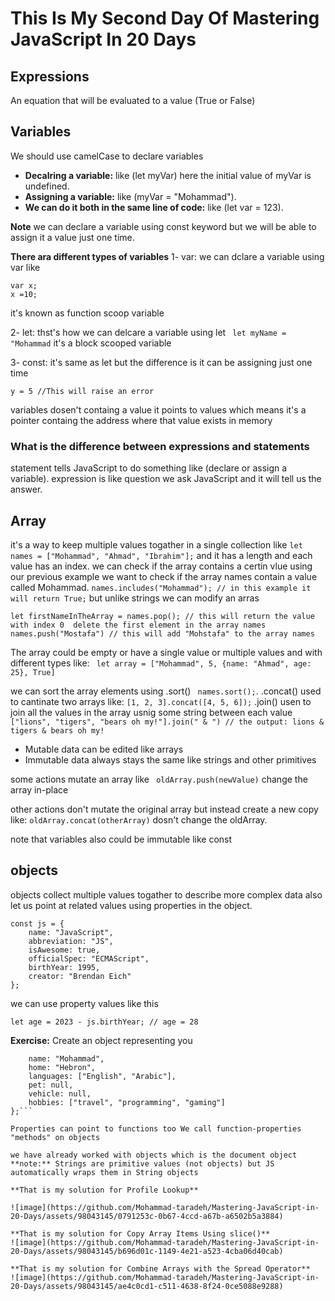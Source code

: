 # This Is My Second Day Of Mastering JavaScript In 20 Days

## Expressions
An equation that will be evaluated to a value (True or False)


## Variables
We should use camelCase to declare variables

- **Decalring a variable:** like (let myVar) here the initial value of myVar is undefined.
- **Assigning a variable:** like (myVar = "Mohammad").
- **We can do it both in the same line of code:** like (let var = 123).

**Note** we can declare a variable using const keyword but we will be able to assign it a value just one time.

**There ara different types of variables**
1- var: we can dclare a variable using var like 
```
var x;
x =10;
```
it's known as function scoop variable

2- let: thst's how we can delcare a variable using let
``` let myName = "Mohammad```
it's a block scooped variable

3- const: it's same as let but the difference is it can be assigning just one time
```const y = 10;
y = 5 //This will raise an error
```

variables dosen't containg a value it points to values which means it's a pointer containg the address where that value exists in memory

### What is the difference between expressions and statements 
statement tells JavaScript to do something like (declare or assign a variable).
expression is like question we ask JavaScript and it will tell us the answer.


## Array
it's a way to keep multiple values togather in a single collection like
``` let names = ["Mohammad", "Ahmad", "Ibrahim"]; ```
and it has a length and each value has an index.
we can check if the array contains a certin vlue using our previous example we want to check if the array names contain a value called Mohammad.
```names.includes("Mohammad"); // in this example it will return True;```
but unlike strings we can modify an arras
```
let firstNameInTheArray = names.pop(); // this will return the value with index 0  delete the first element in the array names
names.push("Mostafa") // this will add "Mohstafa" to the array names
```
The array could be empty or have a single value or multiple values and with different types like:
``` let array = ["Mohammad", 5, {name: "Ahmad", age: 25}, True]```

we can sort the array elements using .sort() ``` names.sort();```.
.concat() used to cantinate two arrays like: ```[1, 2, 3].concat([4, 5, 6]);```
.join() usen to join all the values in the array usnig some string between each value 
```["lions", "tigers", "bears oh my!"].join(" & ") // the output: lions & tigers & bears oh my!```

- Mutable data can be edited like arrays
- Immutable data always stays the same like strings and other primitives

some actions mutate an array like 
``` oldArray.push(newValue)```
change the array in-place

other actions don't mutate the original array but instead create a new copy like:
```oldArray.concat(otherArray)```
dosn't change the oldArray.

note that variables also could be immutable like const

## objects
objects collect multiple values togather to describe more complex data also let us point at related values using properties in the object.
```
const js = {
    name: "JavaScript",
    abbreviation: "JS",
    isAwesome: true,
    officialSpec: "ECMAScript",
    birthYear: 1995,
    creator: "Brendan Eich"
};
```
we can use property values like this
``` js.name.startsWith("Java"); // this will return ture
let age = 2023 - js.birthYear; // age = 28
````
**Exercise:** Create an object representing you
```const mohammad = {
    name: "Mohammad",
    home: "Hebron",
    languages: ["English", "Arabic"],
    pet: null,
    vehicle: null,
    hobbies: ["travel", "programming", "gaming"]
};```

Properties can point to functions too We call function-properties "methods" on objects

we have already worked with objects which is the document object
**note:** Strings are primitive values (not objects) but JS automatically wraps them in String objects 

**That is my solution for Profile Lookup**

![image](https://github.com/Mohammad-taradeh/Mastering-JavaScript-in-20-Days/assets/98043145/0791253c-0b67-4ccd-a67b-a6502b5a3884)

**That is my solution for Copy Array Items Using slice()**
![image](https://github.com/Mohammad-taradeh/Mastering-JavaScript-in-20-Days/assets/98043145/b696d01c-1149-4e21-a523-4cba06d40cab)

**That is my solution for Combine Arrays with the Spread Operator**
![image](https://github.com/Mohammad-taradeh/Mastering-JavaScript-in-20-Days/assets/98043145/ae4c0cd1-c511-4638-8f24-0ce5088e9288)
